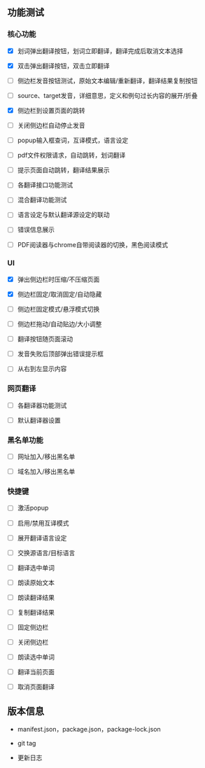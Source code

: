 ## 功能测试

### 核心功能

- [x] 划词弹出翻译按钮，划词立即翻译，翻译完成后取消文本选择

- [x] 双击弹出翻译按钮，双击立即翻译

- [ ] 侧边栏发音按钮测试，原始文本编辑/重新翻译，翻译结果复制按钮

- [ ] source、target发音，详细意思，定义和例句过长内容的展开/折叠

- [x] 侧边栏到设置页面的跳转

- [ ] 关闭侧边栏自动停止发音

- [ ] popup输入框查词，互译模式，语言设定

- [ ] pdf文件权限请求，自动跳转，划词翻译

- [ ] 提示页面自动跳转，翻译结果展示

- [ ] 各翻译接口功能测试

- [ ] 混合翻译功能测试

- [ ] 语言设定与默认翻译源设定的联动

- [ ] 错误信息展示

- [ ] PDF阅读器与chrome自带阅读器的切换，黑色阅读模式

### UI

- [x] 弹出侧边栏时压缩/不压缩页面

- [x] 侧边栏固定/取消固定/自动隐藏

- [ ] 侧边栏固定模式/悬浮模式切换

- [ ] 侧边栏拖动/自动贴边/大小调整

- [ ] 翻译按钮随页面滚动

- [ ] 发音失败后顶部弹出错误提示框

- [ ] 从右到左显示内容

### 网页翻译

- [ ] 各翻译器功能测试

- [ ] 默认翻译器设置

### 黑名单功能

- [ ] 网址加入/移出黑名单

- [ ] 域名加入/移出黑名单

### 快捷键

- [ ] 激活popup

- [ ] 启用/禁用互译模式

- [ ] 展开翻译语言设定

- [ ] 交换源语言/目标语言

- [ ] 翻译选中单词

- [ ] 朗读原始文本

- [ ] 朗读翻译结果

- [ ] 复制翻译结果 

- [ ] 固定侧边栏

- [ ] 关闭侧边栏

- [ ] 朗读选中单词

- [ ] 翻译当前页面

- [ ] 取消页面翻译

## 版本信息

* manifest.json，package.json，package-lock.json

* git tag

* 更新日志
